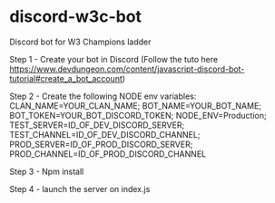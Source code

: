 # discord-w3c-bot
Discord bot for W3 Champions ladder

Step 1 - Create your bot in Discord (Follow the tuto here https://www.devdungeon.com/content/javascript-discord-bot-tutorial#create_a_bot_account)

Step 2 - Create the following NODE env variables:
CLAN_NAME=YOUR_CLAN_NAME;
BOT_NAME=YOUR_BOT_NAME;
BOT_TOKEN=YOUR_BOT_DISCORD_TOKEN;
NODE_ENV=Production;
TEST_SERVER=ID_OF_DEV_DISCORD_SERVER;
TEST_CHANNEL=ID_OF_DEV_DISCORD_CHANNEL;
PROD_SERVER=ID_OF_PROD_DISCORD_SERVER;
PROD_CHANNEL=ID_OF_PROD_DISCORD_CHANNEL

Step 3 - Npm install

Step 4 - launch the server on index.js
